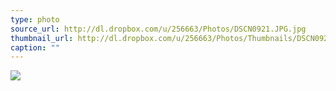 ```yaml
---
type: photo
source_url: http://dl.dropbox.com/u/256663/Photos/DSCN0921.JPG.jpg
thumbnail_url: http://dl.dropbox.com/u/256663/Photos/Thumbnails/DSCN0921.JPG.jpg
caption: ""
---
```

![](http://dl.dropbox.com/u/256663/Photos/DSCN0921.JPG.jpg)